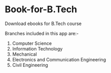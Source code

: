 # Book-for-B.Tech

Download ebooks for B.Tech course

Branches included in this app are:-
1. Computer Science
2. Information Technology
3. Mechanical
4. Electronics and Communication Engineering
5. Civil Engineering 


